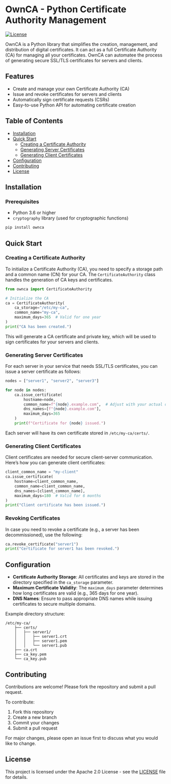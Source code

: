 # OwnCA - Python Certificate Authority Management

[![License](https://img.shields.io/badge/license-Apache%202.0-blue.svg)](LICENSE)

OwnCA is a Python library that simplifies the creation, management, and distribution of digital certificates. It can act as a full Certificate Authority (CA) for managing all your certificates. OwnCA can automatee the process of generating secure SSL/TLS certificates for servers and clients.

## Features
- Create and manage your own Certificate Authority (CA)
- Issue and revoke certificates for servers and clients
- Automatically sign certificate requests (CSRs)
- Easy-to-use Python API for automating certificate creation

## Table of Contents
- [Installation](#installation)
- [Quick Start](#quick-start)
  - [Creating a Certificate Authority](#creating-a-certificate-authority)
  - [Generating Server Certificates](#generating-server-certificates)
  - [Generating Client Certificates](#generating-client-certificates)
- [Configuration](#configuration)
- [Contributing](#contributing)
- [License](#license)

## Installation

### Prerequisites
- Python 3.6 or higher
- `cryptography` library (used for cryptographic functions)

```bash
pip install ownca
```

## Quick Start

### Creating a Certificate Authority

To initialize a Certificate Authority (CA), you need to specify a storage path and a common name (CN) for your CA. The `CertificateAuthority` class handles the generation of CA keys and certificates.

```python
from ownca import CertificateAuthority

# Initialize the CA
ca = CertificateAuthority(
    ca_storage="/etc/my-ca",
    common_name="my-ca",
    maximum_days=365  # Valid for one year
)
print("CA has been created.")
```

This will generate a CA certificate and private key, which will be used to sign certificates for your servers and clients.

### Generating Server Certificates

For each server in your service that needs SSL/TLS certificates, you can issue a server certificate as follows:

```python
nodes = ["server1", "server2", "server3"]

for node in nodes:
    ca.issue_certificate(
        hostname=node,
        common_name=f"{node}.example.com",  # Adjust with your actual domain
        dns_names=[f"{node}.example.com"],
        maximum_days=365
    )
    print(f"Certificate for {node} issued.")
```

Each server will have its own certificate stored in `/etc/my-ca/certs/`.

### Generating Client Certificates

Client certificates are needed for secure client-server communication. Here’s how you can generate client certificates:

```python
client_common_name = "my-client"
ca.issue_certificate(
    hostname=client_common_name,
    common_name=client_common_name,
    dns_names=[client_common_name],
    maximum_days=180  # Valid for 6 months
)
print("Client certificate has been issued.")
```

### Revoking Certificates

In case you need to revoke a certificate (e.g., a server has been decommissioned), use the following:

```python
ca.revoke_certificate("server1")
print("Certificate for server1 has been revoked.")
```

## Configuration

- **Certificate Authority Storage**: All certificates and keys are stored in the directory specified in the `ca_storage` parameter.
- **Maximum Certificate Validity**: The `maximum_days` parameter determines how long certificates are valid (e.g., 365 days for one year).
- **DNS Names**: Ensure to pass appropriate DNS names while issuing certificates to secure multiple domains.

Example directory structure:
```
/etc/my-ca/
    ├── certs/
    │   ├── server1/
    │   │   ├── server1.crt
    │   │   ├── server1.pem
    │   │   └── server1.pub
    ├── ca.crt
    ├── ca_key.pem
    └── ca_key.pub
```

## Contributing

Contributions are welcome! Please fork the repository and submit a pull request.

To contribute:
1. Fork this repository
2. Create a new branch
3. Commit your changes
4. Submit a pull request

For major changes, please open an issue first to discuss what you would like to change.

## License

This project is licensed under the Apache 2.0 License - see the [LICENSE](LICENSE) file for details.


